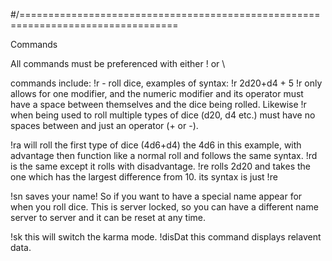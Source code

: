 #/=================================================================================

Commands

All commands must be preferenced with either ! or \

commands include:
!r - roll dice,  examples of syntax:
!r 2d20+d4 + 5
!r only allows for one modifier, and the numeric modifier and its operator must have a space between themselves and the dice being rolled.
Likewise !r when being used to roll multiple types of dice
(d20, d4 etc.) must have no spaces between and just an operator (+ or -).

!ra will roll the first type of dice (4d6+d4) the 4d6 in this example, with advantage then function like a normal roll and follows the same syntax.
!rd is the same except it rolls with disadvantage.
!re rolls 2d20 and takes the one which has the largest difference from 10. its syntax is just !re

!sn saves your name! So if you want to have a special name appear for when you roll dice.
This is server locked, so you can have a different name server to server and it can be reset at any time.

!sk this will switch the karma mode.
!disDat this command displays relavent data.
